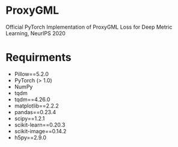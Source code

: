 # ProxyGML
Official PyTorch Implementation of ProxyGML Loss for Deep Metric Learning, NeurIPS 2020

# Requirments
- Pillow==5.2.0
- PyTorch (> 1.0)
- NumPy
- tqdm
- tqdm==4.26.0
- matplotlib==2.2.2
- pandas==0.23.4
- scipy==1.2.1
- scikit-learn==0.20.3
- scikit-image==0.14.2
- h5py==2.9.0

